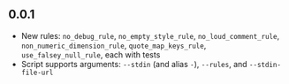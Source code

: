 ## 0.0.1

* New rules: `no_debug_rule`, `no_empty_style_rule`, `no_loud_comment_rule`,
  `non_numeric_dimension_rule`, `quote_map_keys_rule`, `use_falsey_null_rule`,
  each with tests
* Script supports arguments: `--stdin` (and alias `-`), `--rules`, and
  `--stdin-file-url`
